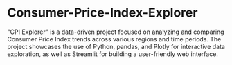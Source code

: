 # Consumer-Price-Index-Explorer
"CPI Explorer" is a data-driven project focused on analyzing and comparing Consumer Price Index trends across various regions and time periods.  The project showcases the use of Python, pandas, and Plotly for interactive data exploration, as well as Streamlit for building a user-friendly web interface.
